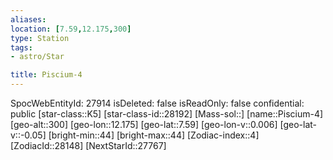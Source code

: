 ```yaml
---
aliases: 
location: [7.59,12.175,300]
type: Station
tags:
- astro/Star

title: Piscium-4
---
```

SpocWebEntityId: 27914
isDeleted: false
isReadOnly: false
confidential: public
[star-class::K5]
[star-class-id::28192]
[Mass-sol::]
[name::Piscium-4]
[geo-alt::300]
[geo-lon::12.175]
[geo-lat::7.59]
[geo-lon-v::0.006]
[geo-lat-v::-0.05]
[bright-min::44]
[bright-max::44]
[Zodiac-index::4]
[ZodiacId::28148]
[NextStarId::27767]



